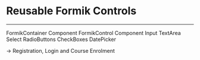 # Reusable Formik Controls
---

FormikContainer Component
FormikControl Component
Input
TextArea
Select
RadioButtons
CheckBoxes
DatePicker

-> Registration, Login and Course Enrolment